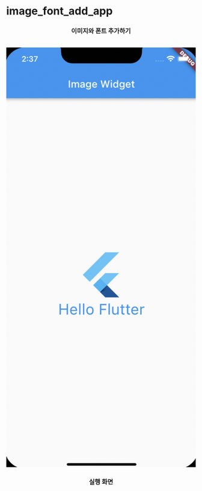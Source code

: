 # image_font_add_app

<div align="center">
    <h3>이미지와 폰트 추가하기</h3>
    <br/>
    <img src="./readme/app.png" alt="alt" width="600px" height="auto"/>
    <h3>실행 화면</h3>
</div>